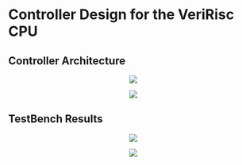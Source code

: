 # Controller Design for the VeriRisc CPU

## Controller Architecture

<p align="center">
  <img src="https://github.com/A-Hares/VeriRisc_CPU/assets/139650137/53c71393-9a76-4af9-9a5b-2f3b8c536194" />
</p>
<p align="center">
  <img src="https://github.com/A-Hares/VeriRisc_CPU/assets/139650137/13ba21a0-9a52-4362-bb36-62eb3b011ada" />
</p>

## TestBench Results
<p align="center">
  <img src="https://github.com/A-Hares/VeriRisc_CPU/assets/139650137/0213b7d2-a2e9-433d-8b2e-0580c8e92fe0" />
</p>
<p align="center">
  <img src="https://github.com/A-Hares/VeriRisc_CPU/assets/139650137/7ed6ebc7-c726-4024-a69f-b06d2bdbe10f" />
</p>
